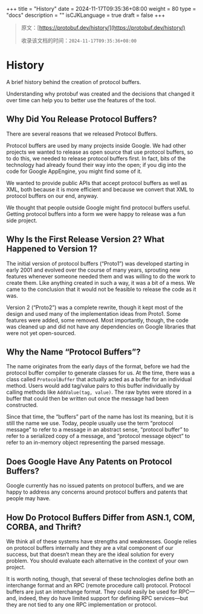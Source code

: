+++
title = "History"
date = 2024-11-17T09:35:36+08:00
weight = 80
type = "docs"
description = ""
isCJKLanguage = true
draft = false
+++

> 原文：[https://protobuf.dev/history/](https://protobuf.dev/history/)
>
> 收录该文档的时间：`2024-11-17T09:35:36+08:00`

# History

A brief history behind the creation of protocol buffers.



Understanding why protobuf was created and the decisions that changed it over time can help you to better use the features of the tool.

## Why Did You Release Protocol Buffers?

There are several reasons that we released Protocol Buffers.

Protocol buffers are used by many projects inside Google. We had other projects we wanted to release as open source that use protocol buffers, so to do this, we needed to release protocol buffers first. In fact, bits of the technology had already found their way into the open; if you dig into the code for Google AppEngine, you might find some of it.

We wanted to provide public APIs that accept protocol buffers as well as XML, both because it is more efficient and because we convert that XML to protocol buffers on our end, anyway.

We thought that people outside Google might find protocol buffers useful. Getting protocol buffers into a form we were happy to release was a fun side project.

## Why Is the First Release Version 2? What Happened to Version 1?

The initial version of protocol buffers (“Proto1”) was developed starting in early 2001 and evolved over the course of many years, sprouting new features whenever someone needed them and was willing to do the work to create them. Like anything created in such a way, it was a bit of a mess. We came to the conclusion that it would not be feasible to release the code as it was.

Version 2 (“Proto2”) was a complete rewrite, though it kept most of the design and used many of the implementation ideas from Proto1. Some features were added, some removed. Most importantly, though, the code was cleaned up and did not have any dependencies on Google libraries that were not yet open-sourced.

## Why the Name “Protocol Buffers”?

The name originates from the early days of the format, before we had the protocol buffer compiler to generate classes for us. At the time, there was a class called `ProtocolBuffer` that actually acted as a buffer for an individual method. Users would add tag/value pairs to this buffer individually by calling methods like `AddValue(tag, value)`. The raw bytes were stored in a buffer that could then be written out once the message had been constructed.

Since that time, the “buffers” part of the name has lost its meaning, but it is still the name we use. Today, people usually use the term “protocol message” to refer to a message in an abstract sense, “protocol buffer” to refer to a serialized copy of a message, and “protocol message object” to refer to an in-memory object representing the parsed message.

## Does Google Have Any Patents on Protocol Buffers?

Google currently has no issued patents on protocol buffers, and we are happy to address any concerns around protocol buffers and patents that people may have.

## How Do Protocol Buffers Differ from ASN.1, COM, CORBA, and Thrift?

We think all of these systems have strengths and weaknesses. Google relies on protocol buffers internally and they are a vital component of our success, but that doesn’t mean they are the ideal solution for every problem. You should evaluate each alternative in the context of your own project.

It is worth noting, though, that several of these technologies define both an interchange format and an RPC (remote procedure call) protocol. Protocol buffers are just an interchange format. They could easily be used for RPC—and, indeed, they do have limited support for defining RPC services—but they are not tied to any one RPC implementation or protocol.

